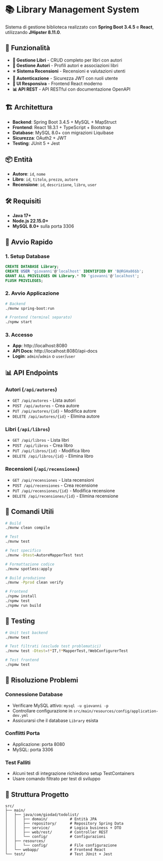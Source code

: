 # 📚 Library Management System

Sistema di gestione biblioteca realizzato con **Spring Boot 3.4.5** e **React**, utilizzando **JHipster 8.11.0**.

## 🚀 Funzionalità

- **📖 Gestione Libri** - CRUD completo per libri con autori
- **👤 Gestione Autori** - Profili autori e associazioni libri
- **⭐ Sistema Recensioni** - Recensioni e valutazioni utenti
- **🔐 Autenticazione** - Sicurezza JWT con ruoli utente
- **📱 UI Responsiva** - Frontend React moderno
- **📊 API REST** - API RESTful con documentazione OpenAPI

## 🏗️ Architettura

- **Backend**: Spring Boot 3.4.5 + MySQL + MapStruct
- **Frontend**: React 18.3.1 + TypeScript + Bootstrap
- **Database**: MySQL 8.0+ con migrazioni Liquibase
- **Sicurezza**: OAuth2 + JWT
- **Testing**: JUnit 5 + Jest

## 📦 Entità

- **Autore**: `id`, `nome`
- **Libro**: `id`, `titolo`, `prezzo`, `autore`
- **Recensione**: `id`, `descrizione`, `libro`, `user`

## 🛠️ Requisiti

- **Java 17+**
- **Node.js 22.15.0+**
- **MySQL 8.0+** sulla porta 3306

## 🚀 Avvio Rapido

### 1. Setup Database

```sql
CREATE DATABASE Library;
CREATE USER 'giovanni'@'localhost' IDENTIFIED BY 'B@RGHa86$b';
GRANT ALL PRIVILEGES ON Library.* TO 'giovanni'@'localhost';
FLUSH PRIVILEGES;
```

### 2. Avvio Applicazione

```bash
# Backend
./mvnw spring-boot:run

# Frontend (terminal separato)
./npmw start
```

### 3. Accesso

- **App**: http://localhost:8080
- **API Docs**: http://localhost:8080/api-docs
- **Login**: `admin`/`admin` o `user`/`user`

## 📊 API Endpoints

### Autori (`/api/autores`)

- `GET /api/autores` - Lista autori
- `POST /api/autores` - Crea autore
- `PUT /api/autores/{id}` - Modifica autore
- `DELETE /api/autores/{id}` - Elimina autore

### Libri (`/api/libros`)

- `GET /api/libros` - Lista libri
- `POST /api/libros` - Crea libro
- `PUT /api/libros/{id}` - Modifica libro
- `DELETE /api/libros/{id}` - Elimina libro

### Recensioni (`/api/recensiones`)

- `GET /api/recensiones` - Lista recensioni
- `POST /api/recensiones` - Crea recensione
- `PUT /api/recensiones/{id}` - Modifica recensione
- `DELETE /api/recensiones/{id}` - Elimina recensione

## 🔧 Comandi Utili

```bash
# Build
./mvnw clean compile

# Test
./mvnw test

# Test specifico
./mvnw -Dtest=AutoreMapperTest test

# Formattazione codice
./mvnw spotless:apply

# Build produzione
./mvnw -Pprod clean verify

# Frontend
./npmw install
./npmw test
./npmw run build
```

## 🧪 Testing

```bash
# Unit test backend
./mvnw test

# Test filtrati (esclude test problematici)
./mvnw test -Dtest=!*IT,!*MapperTest,!WebConfigurerTest

# Test frontend
./npmw test
```

## 🐛 Risoluzione Problemi

### Connessione Database

- Verificare MySQL attivo: `mysql -u giovanni -p`
- Controllare configurazione in `src/main/resources/config/application-dev.yml`
- Assicurarsi che il database `Library` esista

### Conflitti Porta

- Applicazione: porta 8080
- MySQL: porta 3306

### Test Falliti

- Alcuni test di integrazione richiedono setup TestContainers
- Usare comando filtrato per test di sviluppo

## 📁 Struttura Progetto

```
src/
├── main/
│   ├── java/com/giodad/todolist/
│   │   ├── domain/          # Entità JPA
│   │   ├── repository/      # Repository Spring Data
│   │   ├── service/         # Logica business + DTO
│   │   ├── web/rest/        # Controller REST
│   │   └── config/          # Configurazioni
│   ├── resources/
│   │   └── config/          # File configurazione
│   └── webapp/              # Frontend React
└── test/                    # Test JUnit + Jest
```
